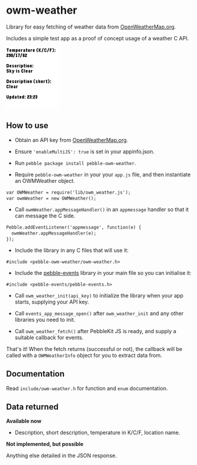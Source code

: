 # owm-weather

Library for easy fetching of weather data from [OpenWeatherMap.org](http://home.openweathermap.org).

Includes a simple test app as a proof of concept usage of a weather C API.

![basalt](screenshots/basalt.png)


## How to use

* Obtain an API key from [OpenWeatherMap.org](http://home.openweathermap.org/users/sign_up).

* Ensure `'enableMultiJS': true` is set in your appinfo.json.

* Run `pebble package install pebble-owm-weather`.

* Require `pebble-owm-weather` in your your `app.js` file, and then instantiate an OWMWeather object.

```
var OWMWeather = require('lib/owm_weather.js');
var owmWeather = new OWMWeather();
```

* Call `owmWeather.appMessageHandler()` in an `appmessage` handler so that it can message the C side.

```
Pebble.addEventListener('appmessage', function(e) {
  owmWeather.appMessageHandler(e);
});
```

* Include the library in any C files that will use it:

```
#include <pebble-owm-weather/owm-weather.h>
```

* Include the [pebble-events](https://www.npmjs.com/package/pebble-events) library in your main file
so you can initialise it:

```
#include <pebble-events/pebble-events.h>
```

* Call `owm_weather_init(api_key)` to initialize the library when your app starts, supplying your API key.

* Call `events_app_message_open()` after `owm_weather_init` and any other libraries you need to init.

* Call `owm_weather_fetch()` after PebbleKit JS is ready, and supply a suitable
  callback for events.

That's it! When the fetch returns (successful or not), the callback will be called with a `OWMWeatherInfo` object for you to extract data from.

## Documentation

Read `include/owm-weather.h` for function and `enum` documentation.

## Data returned

**Available now**

* Description, short description, temperature in K/C/F, location name.

**Not implemented, but possible**

Anything else detailed in the JSON response.
